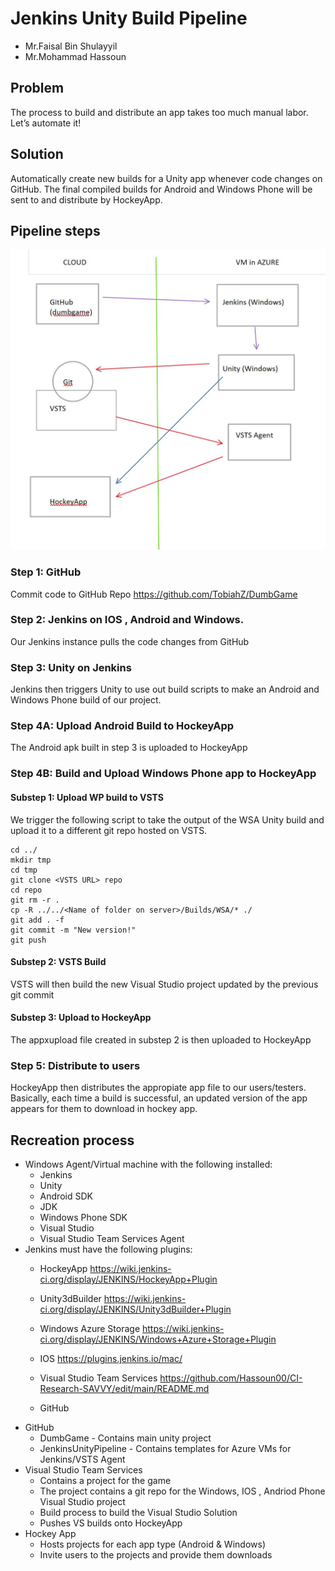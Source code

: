 # Jenkins Unity Build Pipeline


* Mr.Faisal Bin Shulayyil
* Mr.Mohammad Hassoun


## Problem

The process to build and distribute an app takes too much manual labor. Let’s automate it!

## Solution

Automatically create new builds for a Unity app whenever code changes on GitHub. The final compiled builds for Android and Windows Phone will be sent to and distribute by HockeyApp.

## Pipeline steps

![Build Pipeline Drawing](pipeline.jpg "Jenkins Unity Build Pipeline")

### Step 1: GitHub

Commit code to GitHub Repo https://github.com/TobiahZ/DumbGame

### Step 2: Jenkins on  IOS , Android and Windows.

Our Jenkins instance pulls the code changes from GitHub

### Step 3: Unity on Jenkins

Jenkins then triggers Unity to use out build scripts to make an Android and Windows Phone build of our project.

### Step 4A: Upload Android Build to HockeyApp

The Android apk built in step 3 is uploaded to HockeyApp

### Step 4B: Build and Upload Windows Phone app to HockeyApp

#### Substep 1: Upload WP build to VSTS

We trigger the following script to take the output of the WSA Unity build and upload it to a different git repo hosted on VSTS.

```
cd ../
mkdir tmp
cd tmp
git clone <VSTS URL> repo
cd repo
git rm -r .
cp -R ../../<Name of folder on server>/Builds/WSA/* ./
git add . -f
git commit -m "New version!"
git push
```

#### Substep 2: VSTS Build

VSTS will then build the new Visual Studio project updated by the previous git commit

#### Substep 3: Upload to HockeyApp

The appxupload file created in substep 2 is then uploaded to HockeyApp

### Step 5: Distribute to users

HockeyApp then distributes the appropiate app file to our users/testers. Basically, each time a build is successful, an updated version of the app appears for them to download in hockey app. 

## Recreation process

* Windows Agent/Virtual machine with the following installed:
    * Jenkins
    * Unity
    * Android SDK
    * JDK
    * Windows Phone SDK
    * Visual Studio
    * Visual Studio Team Services Agent
* Jenkins must have the following plugins:
    * HockeyApp https://wiki.jenkins-ci.org/display/JENKINS/HockeyApp+Plugin
    * Unity3dBuilder https://wiki.jenkins-ci.org/display/JENKINS/Unity3dBuilder+Plugin
    * Windows Azure Storage https://wiki.jenkins-ci.org/display/JENKINS/Windows+Azure+Storage+Plugin
    * IOS 
    https://plugins.jenkins.io/mac/
    
    * Visual Studio Team Services https://github.com/Hassoun00/CI-Research-SAVVY/edit/main/README.md
    * GitHub
* GitHub
    * DumbGame - Contains main unity project
    * JenkinsUnityPipeline - Contains templates for Azure VMs for Jenkins/VSTS Agent
* Visual Studio Team Services
    * Contains a project for the game
    * The project contains a git repo for the Windows, IOS , Andriod Phone Visual Studio project
    * Build process to build the Visual Studio Solution
    * Pushes VS builds onto HockeyApp
* Hockey App
    * Hosts projects for each app type (Android & Windows)
    * Invite users to the projects and provide them downloads 
